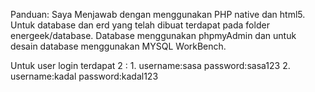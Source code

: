 Panduan: 
Saya Menjawab dengan menggunakan PHP native dan html5. Untuk database dan erd yang telah dibuat terdapat pada folder energeek/database. Database menggunakan phpmyAdmin
dan untuk desain database menggunakan MYSQL WorkBench.

Untuk user login terdapat 2 : 1. username:sasa password:sasa123
                              2. username:kadal password:kadal123
